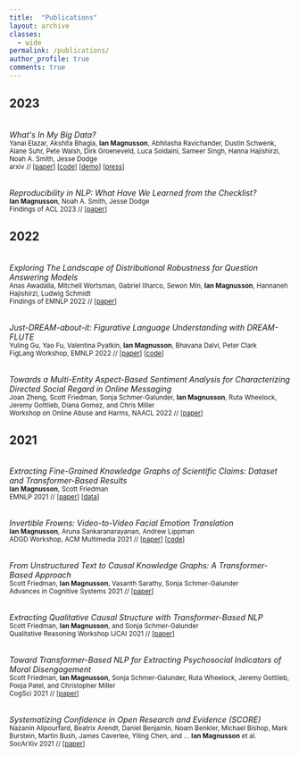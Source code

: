 ```yaml
---
title:  "Publications"
layout: archive 
classes: 
  - wide
permalink: /publications/
author_profile: true
comments: true
---
```


## 2023


<br>*What's In My Big Data?*
<br><sub>Yanai Elazar, Akshita Bhagia, **Ian Magnusson**, Abhilasha Ravichander, Dustin Schwenk, Alane Suhr, Pete Walsh, Dirk Groeneveld, Luca Soldaini, Sameer Singh, Hanna Hajishirzi, Noah A. Smith, Jesse Dodge</sub>
<br><sub> arxiv // [[paper](https://ianmagnusson.github.io/assets/pdf/wimbd.pdf)] [[code](https://github.com/allenai/wimbd)] [[demo](https://wimbd.apps.allenai.org)] [[press](https://www.marktechpost.com/2023/11/05/peeking-inside-pandoras-box-unveiling-the-hidden-complexities-of-language-model-datasets-with-whats-in-my-big-data-wimbd/)] </sub>

<br>*Reproducibility in NLP: What Have We Learned from the Checklist?*
<br><sub>**Ian Magnusson**, Noah A. Smith, Jesse Dodge</sub>
<br><sub> Findings of ACL 2023 // [[paper](https://aclanthology.org/2023.findings-acl.809.pdf)] </sub>

## 2022

<br>*Exploring The Landscape of Distributional Robustness for Question Answering Models*
<br><sub>Anas Awadalla, Mitchell Wortsman, Gabriel Ilharco, Sewon Min, **Ian Magnusson**, Hannaneh Hajishirzi, Ludwig Schmidt</sub>
<br><sub> Findings of EMNLP 2022 // [[paper](https://arxiv.org/pdf/2210.12517)] </sub>

<br>*Just-DREAM-about-it: Figurative Language Understanding with DREAM-FLUTE*
<br><sub>Yuling Gu, Yao Fu, Valentina Pyatkin, **Ian Magnusson**, Bhavana Dalvi, Peter Clark</sub>
<br><sub> FigLang Workshop, EMNLP 2022 // [[paper](https://arxiv.org/pdf/2210.16407)] [[code](https://github.com/allenai/dream)]</sub> 

<br>*Towards a Multi-Entity Aspect-Based Sentiment Analysis for Characterizing Directed Social Regard in Online Messaging*
<br><sub>Joan Zheng, Scott Friedman, Sonja Schmer-Galunder, **Ian Magnusson**, Ruta Wheelock, Jeremy Gottlieb, Diana Gomez, and Chris Miller</sub>
<br><sub> Workshop on Online Abuse and Harms, NAACL 2022  // [[paper](https://aclanthology.org/2022.woah-1.19.pdf)]</sub> 

## 2021

<br>*Extracting Fine-Grained Knowledge Graphs of Scientific Claims: Dataset and Transformer-Based Results*
<br><sub>**Ian Magnusson**, Scott Friedman</sub>
<br><sub> EMNLP 2021 // [[paper](https://aclanthology.org/2021.emnlp-main.381.pdf)] [[data](https://github.com/siftech/SciClaim)]</sub> 

<br>*Invertible Frowns: Video-to-Video Facial Emotion Translation*
<br><sub>**Ian Magnusson**, Aruna Sankaranarayanan, Andrew Lippman</sub>
<br><sub> ADGD Workshop, ACM Multimedia 2021 // [[paper](https://arxiv.org/pdf/2109.08061)] [[code](https://github.com/IanMagnusson/Wav2Lip-Emotion)]</sub> 

<br>*From Unstructured Text to Causal Knowledge Graphs: A Transformer-Based Approach*
<br><sub>Scott Friedman, **Ian Magnusson**, Vasanth Sarathy, Sonja Schmer-Galunder</sub>
<br><sub> Advances in Cognitive Systems 2021 // [[paper](https://arxiv.org/pdf/2202.11768)]</sub> 

<br>*Extracting Qualitative Causal Structure with Transformer-Based NLP*
<br><sub>Scott Friedman, **Ian Magnusson**, and Sonja Schmer-Galunder</sub>
<br><sub> Qualitative Reasoning Workshop IJCAI 2021 // [[paper](https://arxiv.org/pdf/2108.13304)]</sub> 

<br>*Toward Transformer-Based NLP for Extracting Psychosocial Indicators of Moral Disengagement*
<br><sub>Scott Friedman, **Ian Magnusson**, Sonja Schmer-Galunder, Ruta Wheelock, Jeremy Gottlieb, Pooja Patel, and Christopher Miller</sub>
<br><sub> CogSci 2021 // [[paper](https://escholarship.org/content/qt9n71j1zh/qt9n71j1zh.pdf)]</sub> 

<br>*Systematizing Confidence in Open Research and Evidence (SCORE)*
<br><sub>Nazanin Alipourfard, Beatrix Arendt, Daniel Benjamin, Noam Benkler, Michael Bishop, Mark Burstein, Martin Bush, James Caverlee, Yiling Chen, and ... **Ian Magnusson** et al.</sub>
<br><sub> SocArXiv 2021 // [[paper](https://osf.io/46mnb/download)]</sub> 

